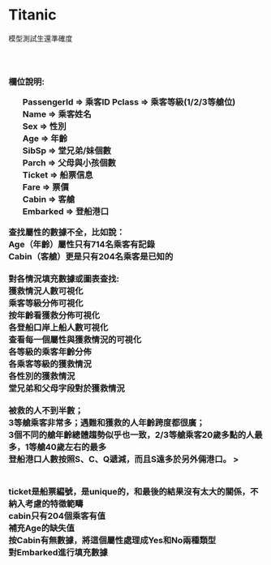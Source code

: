 # Titanic
<he>模型測試生還準確度<h3><br>
<br>
欄位說明:<br>
<ol>PassengerId => 乘客ID
Pclass => 乘客等級(1/2/3等艙位)<br>
Name => 乘客姓名<br>
Sex => 性別<br>
Age => 年齡<br>
SibSp => 堂兄弟/妹個數<br>
Parch => 父母與小孩個數<br>
Ticket => 船票信息<br>
Fare => 票價<br>
Cabin => 客艙<br>
Embarked => 登船港口<br></ol>

查找屬性的數據不全，比如說：<br>
Age（年齡）屬性只有714名乘客有記錄<br>
Cabin（客艙）更是只有204名乘客是已知的<br>
<br>
對各情況填充數據或圖表查找:<br>
獲救情況人數可視化<br>
乘客等級分佈可視化<br>
按年齡看獲救分佈可視化<br>
各登船口岸上船人數可視化<br>
查看每一個屬性與獲救情況的可視化<br>
各等級的乘客年齡分佈<br>
各乘客等級的獲救情況<br>
各性別的獲救情況<br>
堂兄弟和父母字段對於獲救情況<br>
<br>
被救的人不到半數；<br>
3等艙乘客非常多；遇難和獲救的人年齡跨度都很廣；<br>
3個不同的艙年齡總體趨勢似乎也一致，2/3等艙乘客20歲多點的人最多，1等艙40歲左右的最多<br>
登船港口人數按照S、C、Q遞減，而且S遠多於另外倆港口。 ><br><br>
<br>
ticket是船票編號，是unique的，和最後的結果沒有太大的關係，不納入考慮的特徵範疇<br>
cabin只有204個乘客有值<br>
補充Age的缺失值<br>
按Cabin有無數據，將這個屬性處理成Yes和No兩種類型<br>
對Embarked進行填充數據<br>
